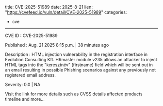  
title: CVE-2025-51989
date: 2025-8-21
lien: "https://cvefeed.io/vuln/detail/CVE-2025-51989"
categories:
  - cve
---

CVE ID : CVE-2025-51989

Published :  Aug. 21
2025
8:15 p.m. | 38 minutes ago

Description : HTML injection vulnerability in the registration interface in Evolution Consulting Kft. HRmaster module v235 allows an attacker to inject HTML tags into the "keresztnév" (firstname) field
which will be sent out in an email resulting in possible Phishing scenarios against any
previously not registered
email address.

Severity: 0.0 | NA

Visit the link for more details
such as CVSS details
affected products
timeline
and more...
